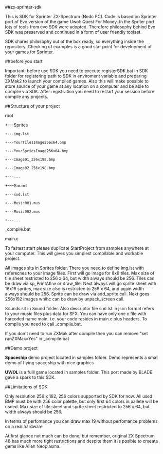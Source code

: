 ##zx-sprinter-sdk

This is SDK for Sprinter ZX-Spectrum (Nedo PC). Code is based on Sprinter port of Evo version of the game Uwol: Quest For Money.
In the Spriter port lots of tools from evo SDK were adopted. Therefore philosophy behind Evo SDK was preserved and
continued in a form of user friendly toolset.

SDK shares philosophy out of the box ready, so everything inside the repository. Checking of examples is a good star point for
development of your games for Sprinter.

##before you start

Important: before use SDK you need to execute registerSDK.bat in SDK folder for registering path to SDK
in enviroment variable and preparing ZXMak2 to launch your compiled games. Also this will make possible to store source of
your game at any location on a computer and be able to compile via SDK. After registration you need to restart your
session before compile any projects.

##Structure of your project

root

+---Sprites

    +---img.lst

    +---YourTilesImage256x64.bmp

    +---YourSpriesImage256x64.bmp

    +---Image01_256x198.bmp

    +---Image02_256x198.bmp

    +---...

+---Sound

    +---snd.lst

    +---Music001.mus

    +---Music002.mus

    +---...

_compile.bat

main.c

To fastest start please duplicate StartProject from samples anywhere at your computer. This will gives you simplest
compilable and workable project.

All images sits in Sprites folder. There you need to define img.lst with referecnes to your image files.
First will go image for 8x8 tiles. Max size of tile sheet restricted to 256 x 64, but width always should be 256. Tiles
can be draw via sp_PrintAtInv or draw_tile. Next always will go sprite sheet with 16x16 sprites, max size also is restricted
to 256 x 64, and again width always should be 256. Sprite can be draw via add_sprite call.
Next goes 256x192 images whihc can be draw by unpack_screen call.

Sounds sit in Sound folder. Also descriptor file snd.lst in json format refers to your music files plus data for SFX.
You can have only one c file with harcoded name main, i.e. your code resides in main.c plus headers. To compile
you need to call _compile.bat.

If you don't need to run ZXMak after compile then you can remove "set runZXMak=Yes" in _compile.bat

##Demo project

**Spaceship** demo project located in samples folder. Demo represents a small demo of flying spaceship with nice graphics

**UWOL** is a fulll game located in samples folder. This port made by BLADE gave a spark to this SDK. 

##Limitations of SDK

Only resolution 256 x 192, 256 colors supported by SDK for now. All used BMP must be with 256 color palette, but only
first 64 colors in pallete will be usded. Max size of tile sheet and sprite sheet restricted to 256 x 64, but width always
should be 256.

In terms of perfomance you can draw max 19 without perfomance problems on a real hardware

At first glance not much can be done, but remember, original ZX Spectrum 48 has much more tight restrictions and despite
them it is posible to creeate gems like Alien Neoplasma. 



